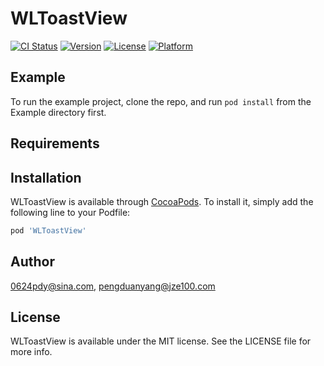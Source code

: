 # WLToastView

[![CI Status](https://img.shields.io/travis/0624pdy@sina.com/WLToastView.svg?style=flat)](https://travis-ci.org/0624pdy@sina.com/WLToastView)
[![Version](https://img.shields.io/cocoapods/v/WLToastView.svg?style=flat)](https://cocoapods.org/pods/WLToastView)
[![License](https://img.shields.io/cocoapods/l/WLToastView.svg?style=flat)](https://cocoapods.org/pods/WLToastView)
[![Platform](https://img.shields.io/cocoapods/p/WLToastView.svg?style=flat)](https://cocoapods.org/pods/WLToastView)

## Example

To run the example project, clone the repo, and run `pod install` from the Example directory first.

## Requirements

## Installation

WLToastView is available through [CocoaPods](https://cocoapods.org). To install
it, simply add the following line to your Podfile:

```ruby
pod 'WLToastView'
```

## Author

0624pdy@sina.com, pengduanyang@jze100.com

## License

WLToastView is available under the MIT license. See the LICENSE file for more info.

